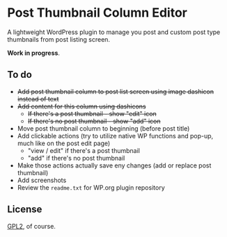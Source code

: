# Post Thumbnail Column Editor

A lightweight WordPress plugin to manage you post and custom post type thumbnails from post listing screen.

**Work in progress**.

## To do

- ~~Add post thumbnail column to post list screen using image dashicon instead of text~~
- ~~Add content for this column using dashicons~~
	- ~~If there's a post thumbnail - show "edit" icon~~
	- ~~If there's no post thumbnail - show "add" icon~~
- Move post thumbnail column to beginning (before post title)
- Add clickable actions (try to utilize native WP functions and pop-up, much like on the post edit page)
	- "view / edit" if there's a post thumbnail
	- "add" if there's no post thumbnail
- Make those actions actually save eny changes (add or replace post thumbnail)
- Add screenshots
- Review the `readme.txt` for WP.org plugin repository

## License

[GPL2](https://www.gnu.org/licenses/gpl-2.0.html), of course.
